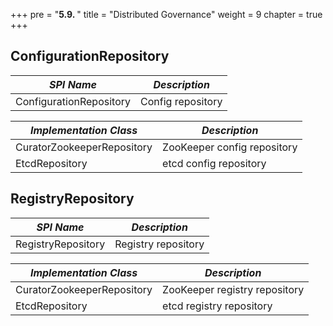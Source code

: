 +++
pre = "<b>5.9. </b>"
title = "Distributed Governance"
weight = 9
chapter = true
+++

## ConfigurationRepository

| *SPI Name*                       | *Description*               |
| -------------------------------- | --------------------------- |
| ConfigurationRepository          | Config repository           |

| *Implementation Class*           | *Description*               |
| -------------------------------- | --------------------------- |
| CuratorZookeeperRepository       | ZooKeeper config repository |
| EtcdRepository                   | etcd config repository      |

## RegistryRepository

| *SPI Name*                       | *Description*                 |
| -------------------------------- | ----------------------------- |
| RegistryRepository               | Registry repository           |

| *Implementation Class*           | *Description*                 |
| -------------------------------- | ----------------------------- |
| CuratorZookeeperRepository       | ZooKeeper registry repository |
| EtcdRepository                   | etcd registry repository      |
